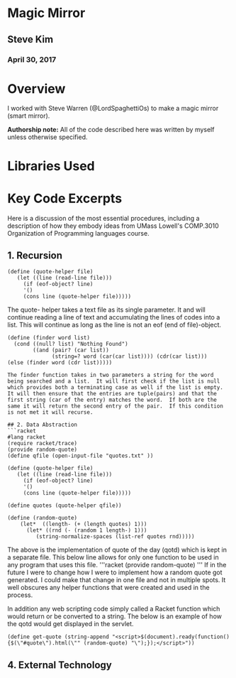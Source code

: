 
# Magic Mirror

## Steve Kim 
### April 30, 2017

# Overview
I worked with Steve Warren (@LordSpaghettiOs) to make a magic mirror (smart mirror).  

**Authorship note:** All of the code described here was written by myself unless otherwise specified.

# Libraries Used


# Key Code Excerpts
Here is a discussion of the most essential procedures, including a description of how they embody ideas from UMass Lowell's COMP.3010 Organization of Programming languages course.

## 1. Recursion
  
```racket
(define (quote-helper file)
   (let ((line (read-line file)))
     (if (eof-object? line)
     '()
     (cons line (quote-helper file)))))
```
 The quote- helper takes a text file as its single parameter.  It and will continue reading  a line of text and accumulating the lines of codes into a list.  This will continue as long as the line is not an eof (end of file)-object.  
```racket
(define (finder word list)
  (cond ((null? list) "Nothing Found")
        ((and (pair? (car list))
              (string=? word (car(car list)))) (cdr(car list)))
(else (finder word (cdr list)))))

The finder function takes in two parameters a string for the word being searched and a list.  It will first check if the list is null  which provides both a terminating case as well if the list is empty.  It will then ensure that the entries are tuple(pairs) and that the first string (car of the entry) matches the word.  If both are the same it will return the second entry of the pair.  If this condition is not met it will recurse. 

## 2. Data Abstraction
```racket
#lang racket
(require racket/trace)
(provide random-quote)
(define qfile (open-input-file "quotes.txt" ))

(define (quote-helper file)
   (let ((line (read-line file)))
     (if (eof-object? line)
     '()
     (cons line (quote-helper file)))))

(define quotes (quote-helper qfile))

(define (random-quote)
    (let*  ((length- (+ (length quotes) 1)))
      (let* ((rnd (- (random 1 length-) 1)))
         (string-normalize-spaces (list-ref quotes rnd)))))
```
The above is the implementation of quote of the day (qotd) which is kept in a separate file.  This below line allows for only one function to be used in any program that uses this file. 
'''racket 
(provide random-quote)
'''
If in the future I were to change how I were to implement how a random quote got generated.  I could make that change in one file and not in multiple spots.  It well obscures any helper functions that were created and used in the process.  

In addition any web scripting code simply called a Racket function which would return or be converted to a string.  The below is an example of how the qotd would get displayed in the servlet. 
```racket
(define get-quote (string-append "<script>$(document).ready(function() {$(\"#quote\").html(\"" (random-quote) "\");});</script>"))
```

## 4. External Technology
